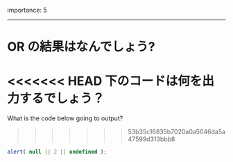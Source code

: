 importance: 5

---

# OR の結果はなんでしょう?

<<<<<<< HEAD
下のコードは何を出力するでしょう？
=======
What is the code below going to output?
>>>>>>> 53b35c16835b7020a0a5046da5a47599d313bbb8

```js
alert( null || 2 || undefined );
```
